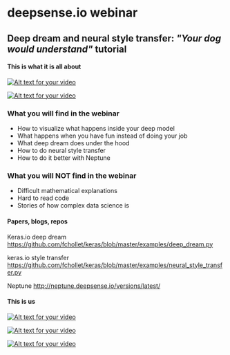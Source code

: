 # deepsense.io webinar 

## Deep dream and neural style transfer: *"Your dog would understand"* tutorial

#### This is what it is all about

[![Alt text for your video](https://d.ibtimes.co.uk/en/full/1447143/mad-max-fury-road-google-deepdream.jpg?w=650)](https://www.youtube.com/watch?v=DgPaCWJL7XI)

[![Alt text for your video](http://genekogan.com/images/style-transfer/ml_egypt_crab_maps.jpg)](http://genekogan.com/images/style-transfer/picasso-periods.mp4)

### What you will find in the webinar

- How to visualize what happens inside your deep model
- What happens when you have fun instead of doing your job
- What deep dream does under the hood
- How to do neural style transfer
- How to do it better with Neptune

### What you will NOT find in the webinar

- Difficult mathematical explanations
- Hard to read code 
- Stories of how complex data science is

#### Papers, blogs, repos

Keras.io deep dream https://github.com/fchollet/keras/blob/master/examples/deep_dream.py

keras.io style transfer https://github.com/fchollet/keras/blob/master/examples/neural_style_transfer.py

Neptune http://neptune.deepsense.io/versions/latest/

#### This is us

[![Alt text for your video](https://deepsense.io/wp-content/uploads/2016/11/ds.io-logo-big.png?w=350)](https://deepsense.io/)

[![Alt text for your video](https://www.codilime.com/wp-content/uploads/2016/03/codilime-color-logo-white-background-300-jpg.jpg?w=350)](https://www.codilime.com/)

[![Alt text for your video](http://neptune.deepsense.io/img/logo.png?w=350)](https://deepsense.io/neptune-early-adopter-program/)
